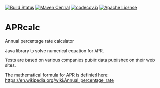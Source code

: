 [![Build Status](https://travis-ci.org/piotrpietrzak/aprcalc.svg?branch=master)](https://travis-ci.org/piotrpietrzak/aprcalc) [![Maven Central](https://maven-badges.herokuapp.com/maven-central/me.pietrzak.aprcalc/aprcalc/badge.svg)](https://maven-badges.herokuapp.com/maven-central/me.pietrzak.aprcalc/aprcalc) [![codecov.io](https://codecov.io/github/piotrpietrzak/aprcalc/coverage.svg?branch=master)](https://codecov.io/github/piotrpietrzak/aprcalc?branch=master) 
[![Apache License](https://img.shields.io/badge/license-Apache-green.svg)](https://github.com/piotrpietrzak/aprcalc/blob/master/LICENSE)
# APRcalc 
Annual percentage rate calculator

Java library to solve numerical equation for APR.

Tests are based on various companies public data published on their web sites.

The mathematical formula for APR is definied here: https://en.wikipedia.org/wiki/Annual_percentage_rate
